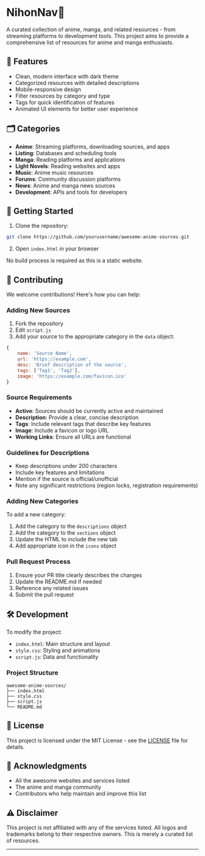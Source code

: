 #  NihonNav🎌

A curated collection of anime, manga, and related resources - from streaming platforms to development tools. This project aims to provide a comprehensive list of resources for anime and manga enthusiasts.


## 🌟 Features

- Clean, modern interface with dark theme
- Categorized resources with detailed descriptions
- Mobile-responsive design
- Filter resources by category and type
- Tags for quick identification of features
- Animated UI elements for better user experience

## 🗂️ Categories

- **Anime**: Streaming platforms, downloading sources, and apps
- **Listing**: Databases and scheduling tools
- **Manga**: Reading platforms and applications
- **Light Novels**: Reading websites and apps
- **Music**: Anime music resources
- **Forums**: Community discussion platforms
- **News**: Anime and manga news sources
- **Development**: APIs and tools for developers

## 🚀 Getting Started

1. Clone the repository:
```bash
git clone https://github.com/yourusername/awesome-anime-sources.git
```

2. Open `index.html` in your browser

No build process is required as this is a static website.

## 🤝 Contributing

We welcome contributions! Here's how you can help:

### Adding New Sources

1. Fork the repository
2. Edit `script.js`
3. Add your source to the appropriate category in the `data` object:

```javascript
{
    name: 'Source Name',
    url: 'https://example.com',
    desc: 'Brief description of the source',
    tags: ['Tag1', 'Tag2'],
    image: 'https://example.com/favicon.ico'
}
```

### Source Requirements

- **Active**: Sources should be currently active and maintained
- **Description**: Provide a clear, concise description
- **Tags**: Include relevant tags that describe key features
- **Image**: Include a favicon or logo URL
- **Working Links**: Ensure all URLs are functional

### Guidelines for Descriptions

- Keep descriptions under 200 characters
- Include key features and limitations
- Mention if the source is official/unofficial
- Note any significant restrictions (region locks, registration requirements)

### Adding New Categories

To add a new category:

1. Add the category to the `descriptions` object
2. Add the category to the `sections` object
3. Update the HTML to include the new tab
4. Add appropriate icon in the `icons` object

### Pull Request Process

1. Ensure your PR title clearly describes the changes
2. Update the README.md if needed
3. Reference any related issues
4. Submit the pull request

## 🛠️ Development

To modify the project:

- `index.html`: Main structure and layout
- `style.css`: Styling and animations
- `script.js`: Data and functionality

### Project Structure

```
awesome-anime-sources/
├── index.html
├── style.css
├── script.js
└── README.md
```

## 📝 License

This project is licensed under the MIT License - see the [LICENSE]() file for details.

## 🙏 Acknowledgments

- All the awesome websites and services listed
- The anime and manga community
- Contributors who help maintain and improve this list

## ⚠️ Disclaimer

This project is not affiliated with any of the services listed. All logos and trademarks belong to their respective owners. This is merely a curated list of resources.

---




